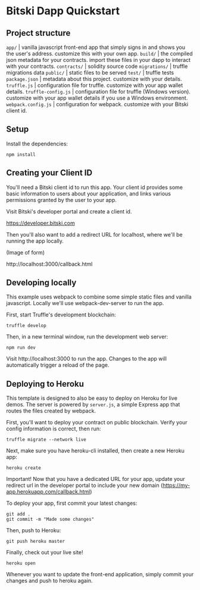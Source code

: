 # Bitski Dapp Quickstart

## Project structure

`app/` | vanilla javascript front-end app that simply signs in and shows you the user's address. customize this with your own app.
`build/` | the compiled json metadata for your contracts. import these files in your dapp to interact with your contracts.
`contracts/` | solidity source code
`migrations/` | truffle migrations data
`public/` | static files to be served
`test/` | truffle tests
`package.json` | metadata about this project. customize with your details.
`truffle.js` | configuration file for truffle. customize with your app wallet details.
`truffle-config.js` | configuration file for truffle (Windows version). customize with your app wallet details if you use a Windows environment.
`webpack.config.js` | configuration for webpack. customize with your Bitski client id.

## Setup

Install the dependencies:

```
npm install
```

## Creating your Client ID

You'll need a Bitski client id to run this app. Your client id provides some basic information to users about your application, and links various permissions granted by the user to your app.

Visit Bitski's developer portal and create a client id.

https://developer.bitski.com

Then you'll also want to add a redirect URL for localhost, where we'll be running the app locally.

(Image of form)

http://localhost:3000/callback.html

## Developing locally

This example uses webpack to combine some simple static files and vanilla javascript. Locally we'll use webpack-dev-server to run the app.

First, start Truffle's development blockchain:

```
truffle develop
```

Then, in a new terminal window, run the development web server:

```
npm run dev
```

Visit http://localhost:3000 to run the app. Changes to the app will automatically trigger a reload of the page.

## Deploying to Heroku

This template is designed to also be easy to deploy on Heroku for live demos. The server is powered by `server.js`, a simple Express app that routes the files created by webpack.

First, you'll want to deploy your contract on public blockchain. Verify your config information is correct, then run:

```
truffle migrate --network live
```

Next, make sure you have heroku-cli installed, then create a new Heroku app:

```
heroku create
```

Important! Now that you have a dedicated URL for your app, update your redirect url in the developer portal to include your new domain (https://my-app.herokuapp.com/callback.html)

To deploy your app, first commit your latest changes:

```
git add .
git commit -m "Made some changes"
```

Then, push to Heroku:

```
git push heroku master
```

Finally, check out your live site!

```
heroku open
```

Whenever you want to update the front-end application, simply commit your changes and push to heroku again.

